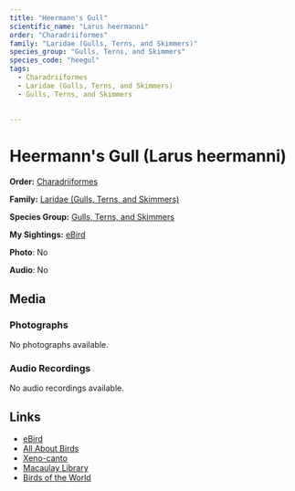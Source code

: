 ```yaml
---
title: "Heermann's Gull"
scientific_name: "Larus heermanni"
order: "Charadriiformes"
family: "Laridae (Gulls, Terns, and Skimmers)"
species_group: "Gulls, Terns, and Skimmers"
species_code: "heegul"
tags: 
  - Charadriiformes
  - Laridae (Gulls, Terns, and Skimmers)
  - Gulls, Terns, and Skimmers
  
  
---
```


# Heermann's Gull (Larus heermanni)

**Order:** [Charadriiformes](/tags/charadriiformes)

**Family:** [Laridae (Gulls, Terns, and Skimmers)](/tags/laridae-gulls-terns-and-skimmers)

**Species Group:** [Gulls, Terns, and Skimmers](/tags/gulls-terns-and-skimmers)

**My Sightings:** [eBird](https://ebird.org/lifelist?r=world&time=life&spp=heegul)

**Photo**: No 

**Audio**: No

## Media
### Photographs
No photographs available.

### Audio Recordings
No audio recordings available.

## Links
* [eBird](https://ebird.org/species/heegul) 
* [All About Birds](https://www.allaboutbirds.org/guide/heegul) 
* [Xeno-canto](https://www.xeno-canto.org/species/larus-heermanni) 
* [Macaulay Library](https://search.macaulaylibrary.org/catalog?taxonCode=heegul&sort=rating_rank_desc)
* [Birds of the World](https://birdsoftheworld.org/bow/species/heegul)
